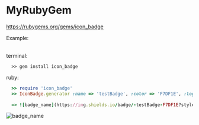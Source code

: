 # MyRubyGem

<a href="https://rubygems.org/gems/icon_badge">https://rubygems.org/gems/icon_badge</a>

Example:<br><br>


terminal:
```
  >> gem install icon_badge
```

ruby:
```ruby
  >> require 'icon_badge'
  >> IconBadge.generator :name => 'testBadge', :color => 'F7DF1E', :logoColor => 'red', :logo => 'javascript'
  
  => ![badge_name](https://img.shields.io/badge/-testBadge-F7DF1E?style=flat&logoColor=red&logo=javascript)
```

  ![badge_name](https://img.shields.io/badge/-testBadge-F7DF1E?style=flat&logoColor=red&logo=javascript)
